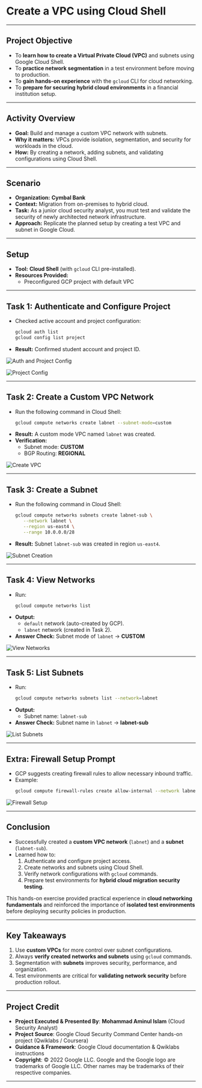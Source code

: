 # Create a VPC using Cloud Shell  

---

## Project Objective  
- To **learn how to create a Virtual Private Cloud (VPC)** and subnets using Google Cloud Shell.  
- To **practice network segmentation** in a test environment before moving to production.  
- To **gain hands-on experience** with the `gcloud` CLI for cloud networking.  
- To **prepare for securing hybrid cloud environments** in a financial institution setup.  

---

## Activity Overview  
- **Goal:** Build and manage a custom VPC network with subnets.  
- **Why it matters:** VPCs provide isolation, segmentation, and security for workloads in the cloud.  
- **How:** By creating a network, adding subnets, and validating configurations using Cloud Shell.  

---

## Scenario  
- **Organization:** **Cymbal Bank**  
- **Context:** Migration from on-premises to hybrid cloud.  
- **Task:** As a junior cloud security analyst, you must test and validate the security of newly architected network infrastructure.  
- **Approach:** Replicate the planned setup by creating a test VPC and subnet in Google Cloud.  

---

## Setup  
- **Tool:** **Cloud Shell** (with `gcloud` CLI pre-installed).  
- **Resources Provided:**  
  - Preconfigured GCP project with default VPC  

---

## Task 1: Authenticate and Configure Project  
- Checked active account and project configuration:  
  ```bash
  gcloud auth list
  gcloud config list project
  ```
- **Result:** Confirmed student account and project ID.  

![Auth and Project Config](https://github.com/aminbiography/Google-Cloud-Cybersecurity-Professional-Certificate/blob/main/bar-graph-chart-image/Create%20a%20VPC%20using%20Cloud%20Shell-01.png)  


![Project Config](https://github.com/aminbiography/Google-Cloud-Cybersecurity-Professional-Certificate/blob/main/bar-graph-chart-image/Create%20a%20VPC%20using%20Cloud%20Shell-02.png)  

---

## Task 2: Create a Custom VPC Network  
- Run the following command in Cloud Shell:  
  ```bash
  gcloud compute networks create labnet --subnet-mode=custom
  ```
- **Result:** A custom mode VPC named `labnet` was created.  
- **Verification:**  
  - Subnet mode: **CUSTOM**  
  - BGP Routing: **REGIONAL**  

![Create VPC](https://github.com/aminbiography/Google-Cloud-Cybersecurity-Professional-Certificate/blob/main/bar-graph-chart-image/Create%20a%20VPC%20using%20Cloud%20Shell-03.png)  

---

## Task 3: Create a Subnet  
- Run the following command in Cloud Shell:  
  ```bash
  gcloud compute networks subnets create labnet-sub \
     --network labnet \
     --region us-east4 \
     --range 10.0.0.0/28
  ```
- **Result:** Subnet `labnet-sub` was created in region `us-east4`.  

![Subnet Creation](https://github.com/aminbiography/Google-Cloud-Cybersecurity-Professional-Certificate/blob/main/bar-graph-chart-image/Create%20a%20VPC%20using%20Cloud%20Shell-04.png)  

---

## Task 4: View Networks  
- Run:  
  ```bash
  gcloud compute networks list
  ```
- **Output:**  
  - `default` network (auto-created by GCP).  
  - `labnet` network (created in Task 2).  
- **Answer Check:** Subnet mode of `labnet` → **CUSTOM**  

![View Networks](https://github.com/aminbiography/Google-Cloud-Cybersecurity-Professional-Certificate/blob/main/bar-graph-chart-image/Create%20a%20VPC%20using%20Cloud%20Shell-05.png)  

---

## Task 5: List Subnets  
- Run:  
  ```bash
  gcloud compute networks subnets list --network=labnet
  ```
- **Output:**  
  - Subnet name: `labnet-sub`  
- **Answer Check:** Subnet name in `labnet` → **labnet-sub**  

![List Subnets](https://github.com/aminbiography/Google-Cloud-Cybersecurity-Professional-Certificate/blob/main/bar-graph-chart-image/Create%20a%20VPC%20using%20Cloud%20Shell-06.png)  

---

## Extra: Firewall Setup Prompt  
- GCP suggests creating firewall rules to allow necessary inbound traffic.  
- Example:  
  ```bash
  gcloud compute firewall-rules create allow-internal --network labnet --allow tcp,udp,icmp --source-ranges <IP_RANGE>
  ```

![Firewall Setup](https://github.com/aminbiography/Google-Cloud-Cybersecurity-Professional-Certificate/blob/main/bar-graph-chart-image/Create%20a%20VPC%20using%20Cloud%20Shell-07.png)  

---

## Conclusion  
- Successfully created a **custom VPC network** (`labnet`) and a **subnet** (`labnet-sub`).  
- Learned how to:  
  1. Authenticate and configure project access.  
  2. Create networks and subnets using Cloud Shell.  
  3. Verify network configurations with `gcloud` commands.  
  4. Prepare test environments for **hybrid cloud migration security testing**.  

This hands-on exercise provided practical experience in **cloud networking fundamentals** and reinforced the importance of **isolated test environments** before deploying security policies in production.  

---

## Key Takeaways  
1. Use **custom VPCs** for more control over subnet configurations.  
2. Always **verify created networks and subnets** using `gcloud` commands.  
3. Segmentation with **subnets** improves security, performance, and organization.  
4. Test environments are critical for **validating network security** before production rollout.

---

## Project Credit  
- **Project Executed & Presented By**: **Mohammad Aminul Islam** (Cloud Security Analyst)  
- **Project Source**: Google Cloud Security Command Center hands-on project (Qwiklabs / Coursera)  
- **Guidance & Framework**: Google Cloud documentation & Qwiklabs instructions  
- **Copyright**: © 2022 Google LLC. Google and the Google logo are trademarks of Google LLC. Other names may be trademarks of their respective companies.  

---
